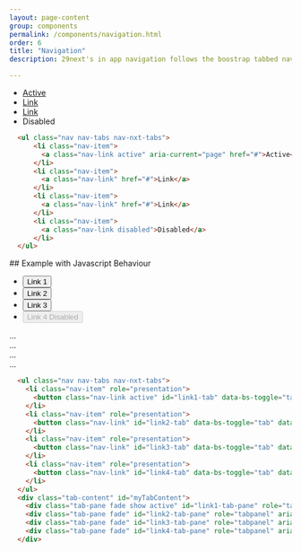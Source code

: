 ```yaml
---
layout: page-content
group: components
permalink: /components/navigation.html
order: 6
title: "Navigation"
description: 29next's in app navigation follows the boostrap tabbed navigation. Please read the <a href="https://getbootstrap.com/docs/5.2/components/navs-tabs/" target="_blank">official documentation</a> for a full list of options from Bootstrap's core library. 

---
```


<div class=" mb-5">
  <div class="card">
    <div class="card-body">
      <ul class="nav nav-tabs nav-nxt-tabs">
          <li class="nav-item">
            <a class="nav-link active" aria-current="page" href="#">Active</a>
          </li>
          <li class="nav-item">
            <a class="nav-link" href="#">Link</a>
          </li>
          <li class="nav-item">
            <a class="nav-link" href="#">Link</a>
          </li>
          <li class="nav-item">
            <a class="nav-link disabled">Disabled</a>
          </li>
      </ul>  
    </div>
  </div>
</div>
<div class=" mb-5">
<div class="card bg-light">
<div class="card-body" markdown="1">

```html
  <ul class="nav nav-tabs nav-nxt-tabs">
      <li class="nav-item">
        <a class="nav-link active" aria-current="page" href="#">Active</a>
      </li>
      <li class="nav-item">
        <a class="nav-link" href="#">Link</a>
      </li>
      <li class="nav-item">
        <a class="nav-link" href="#">Link</a>
      </li>
      <li class="nav-item">
        <a class="nav-link disabled">Disabled</a>
      </li>
  </ul>
```

</div>
</div>
</div>
## Example with Javascript Behaviour
<div class=" mb-5">
  <div class="card">
    <div class="card-body">
      <ul class="nav nav-tabs nav-nxt-tabs">
          <li class="nav-item" role="presentation">
            <button class="nav-link active" id="link1-tab" data-bs-toggle="tab" data-bs-target="#link1-tab-pane" type="button" role="tab" aria-controls="link1-tab-pane" aria-selected="true">Link 1</button>
          </li>
          <li class="nav-item" role="presentation">
            <button class="nav-link" id="link2-tab" data-bs-toggle="tab" data-bs-target="#link2-tab-pane" type="button" role="tab" aria-controls="link2-tab-pane" aria-selected="false">Link 2</button>
          </li>
          <li class="nav-item" role="presentation">
            <button class="nav-link" id="link3-tab" data-bs-toggle="tab" data-bs-target="#link3-tab-pane" type="button" role="tab" aria-controls="link3-tab-pane" aria-selected="false">Link 3</button>
          </li>
          <li class="nav-item" role="presentation">
            <button class="nav-link" id="link4-tab" data-bs-toggle="tab" data-bs-target="#link4-tab-pane" type="button" role="tab" aria-controls="link4-tab-pane" aria-selected="false" disabled>Link 4 Disabled</button>
          </li>
        </ul>
      <div class="tab-content" id="myTabContent">
        <div class="tab-pane fade show active" id="link1-tab-pane" role="tabpanel" aria-labelledby="link1-tab" tabindex="0">...</div>
        <div class="tab-pane fade" id="link2-tab-pane" role="tabpanel" aria-labelledby="link2-tab" tabindex="0">...</div>
        <div class="tab-pane fade" id="link3-tab-pane" role="tabpanel" aria-labelledby="link3-tab" tabindex="0">...</div>
        <div class="tab-pane fade" id="link4-tab-pane" role="tabpanel" aria-labelledby="link4-tab" tabindex="0">...</div>
      </div>
    </div>
  </div>
</div>
<div class=" mb-5">
<div class="card bg-light">
<div class="card-body" markdown="1">

```html
  <ul class="nav nav-tabs nav-nxt-tabs">
    <li class="nav-item" role="presentation">
      <button class="nav-link active" id="link1-tab" data-bs-toggle="tab" data-bs-target="#link1-tab-pane" type="button" role="tab" aria-controls="link1-tab-pane" aria-selected="true">Link 1</button>
    </li>
    <li class="nav-item" role="presentation">
      <button class="nav-link" id="link2-tab" data-bs-toggle="tab" data-bs-target="#link2-tab-pane" type="button" role="tab" aria-controls="link2-tab-pane" aria-selected="false">Link 2</button>
    </li>
    <li class="nav-item" role="presentation">
      <button class="nav-link" id="link3-tab" data-bs-toggle="tab" data-bs-target="#link3-tab-pane" type="button" role="tab" aria-controls="link3-tab-pane" aria-selected="false">Link 3</button>
    </li>
    <li class="nav-item" role="presentation">
      <button class="nav-link" id="link4-tab" data-bs-toggle="tab" data-bs-target="#link4-tab-pane" type="button" role="tab" aria-controls="link4-tab-pane" aria-selected="false" disabled>Link 4 Disabled</button>
    </li>
  </ul>
  <div class="tab-content" id="myTabContent">
    <div class="tab-pane fade show active" id="link1-tab-pane" role="tabpanel" aria-labelledby="link1-tab" tabindex="0">...</div>
    <div class="tab-pane fade" id="link2-tab-pane" role="tabpanel" aria-labelledby="link2-tab" tabindex="0">...</div>
    <div class="tab-pane fade" id="link3-tab-pane" role="tabpanel" aria-labelledby="link3-tab" tabindex="0">...</div>
    <div class="tab-pane fade" id="link4-tab-pane" role="tabpanel" aria-labelledby="link4-tab" tabindex="0">...</div>
  </div>
```

</div>
</div>
</div>